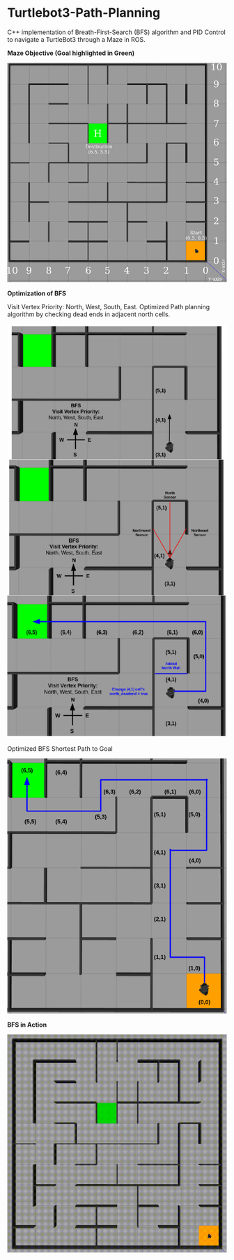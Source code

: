 # Turtlebot3-Path-Planning

C++ implementation of Breath-First-Search (BFS) algorithm and PID Control to navigate a TurtleBot3 through a Maze in ROS.

**Maze Objective (Goal highlighted in Green)**

![Alt text](imgs/maze-objective.png)

**Optimization of BFS**

Visit Vertex Priority: North, West, South, East. Optimized Path planning algorithm by checking dead ends in adjacent north cells.

![Alt text](imgs/optimization.png)

Optimized BFS Shortest Path to Goal

![Alt text](imgs/optimized-path.png)

**BFS in Action**

![Alt Text](imgs/robot-navigate.gif)
